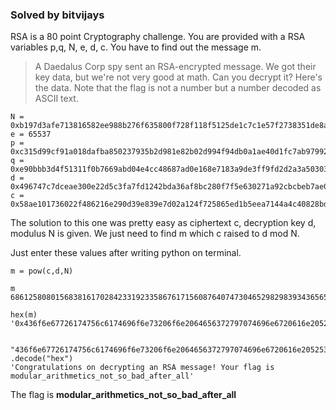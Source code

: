 ### Solved by bitvijays

RSA is a 80 point Cryptography challenge. You are provided with a RSA variables p,q, N, e, d, c. You have to find out the message m.

> A Daedalus Corp spy sent an RSA-encrypted message. We got their key data, but we're not very good at math. Can you decrypt it? Here's the data. Note that the flag is not a number but a number decoded as ASCII text.

```
N = 0xb197d3afe713816582ee988b276f635800f728f118f5125de1c7c1e57f2738351de8ac643c118a5480f867b6d8756021911818e470952bd0a5262ed86b4fc4c2b7962cd197a8bd8d8ae3f821ad712a42285db67c85983581c4c39f80dbb21bf700dbd2ae9709f7e307769b5c0e624b661441c1ddb62ef1fe7684bbe61d8a19e7
e = 65537
p = 0xc315d99cf91a018dafba850237935b2d981e82b02d994f94db0a1ae40d1fc7ab9799286ac68d620f1102ef515b348807060e6caec5320e3dceb25a0b98356399
q = 0xe90bbb3d4f51311f0b7669abd04e4cc48687ad0e168e7183a9de3ff9fd2d2a3a50303a5109457bd45f0abe1c5750edfaff1ad87c13eed45e1b4bd2366b49d97f
d = 0x496747c7dceae300e22d5c3fa7fd1242bda36af8bc280f7f5e630271a92cbcbeb7ae04132a00d5fc379274cbce8c353faa891b40d087d7a4559e829e513c97467345adca3aa66550a68889cf930ecdfde706445b3f110c0cb4a81ca66f8630ed003feea59a51dc1d18a7f6301f2817cb53b1fb58b2a5ad163e9f1f9fe463b901
c = 0x58ae101736022f486216e290d39e839e7d02a124f725865ed1b5eea7144a4c40828bd4d14dcea967561477a516ce338f293ca86efc72a272c332c5468ef43ed5d8062152aae9484a50051d71943cf4c3249d8c4b2f6c39680cc75e58125359edd2544e89f54d2e5cbed06bb3ed61e5ca7643ebb7fa04638aa0a0f23955e5b5d9
```

The solution to this one was pretty easy as ciphertext c, decryption key d, modulus N is given. We just need to find m which c raised to d mod N.

Just enter these values after writing python on terminal.
```
m = pow(c,d,N)

m
6861258080156838161702842331923358676171560876407473046529829839343656597465212914039681453600936115970901835821496646686989354106193309238635902806952707316468225954530890939348472370864299291305467697683712618633711800447421650242202732L

hex(m)
'0x436f6e67726174756c6174696f6e73206f6e2064656372797074696e6720616e20525341206d6573736167652120596f757220666c6167206973206d6f64756c61725f61726974686d65746963735f6e6f745f736f5f6261645f61667465725f616c6cL'

 "436f6e67726174756c6174696f6e73206f6e2064656372797074696e6720616e20525341206d6573736167652120596f757220666c6167206973206d6f64756c61725f61726974686d65746963735f6e6f745f736f5f6261645f61667465725f616c6c"
.decode("hex")
'Congratulations on decrypting an RSA message! Your flag is modular_arithmetics_not_so_bad_after_all'
```


The flag is **modular_arithmetics_not_so_bad_after_all**
